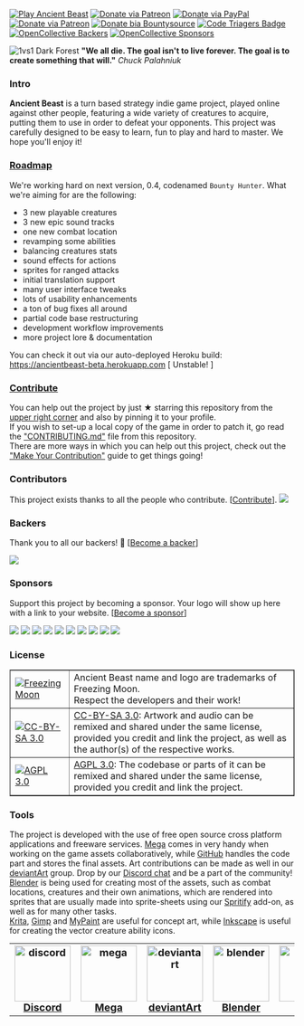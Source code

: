 [![Play Ancient Beast](http://img.shields.io/badge/play-Ancient%20Beast-red.svg)](https://play.AncientBeast.com)
[![Donate via Patreon](http://img.shields.io/badge/join-Discord-blue.svg)](https://discord.me/AncientBeast)
[![Donate via PayPal](http://img.shields.io/badge/donate-PayPal-yellow.svg)](https://www.paypal.me/AncientBeast)
[![Donate via Patreon](http://img.shields.io/badge/donate-Patreon-orange.svg)](https://www.patreon.com/FreezingMoon)
[![Donate bia Bountysource](https://www.bountysource.com/badge/team?team_id=44509&style=bounties_received)](https://www.bountysource.com/teams/ancientbeast/issues)
[![Code Triagers Badge](https://www.codetriage.com/freezingmoon/ancientbeast/badges/users.svg)](https://www.codetriage.com/freezingmoon/ancientbeast)
[![OpenCollective Backers](https://opencollective.com/AncientBeast/backers/badge.svg)](#backers)
[![OpenCollective Sponsors](https://opencollective.com/AncientBeast/sponsors/badge.svg)](#sponsors)

![1vs1 Dark Forest](https://raw.github.com/FreezingMoon/AncientBeast-Website/master/media/screenshots/v0.3%20Dark%20Forest.jpg)
**"We all die. The goal isn't to live forever. The goal is to create something that will."** _Chuck Palahniuk_

### Intro

**Ancient Beast** is a turn based strategy indie game project, played online against other people, featuring a wide variety of creatures to acquire, putting them to use in order to defeat your opponents. This project was carefully designed to be easy to learn, fun to play and hard to master. We hope you'll enjoy it!

### [Roadmap](https://github.com/FreezingMoon/AncientBeast/milestone/4)

We're working hard on next version, 0.4, codenamed `Bounty Hunter`.
What we're aiming for are the following:

* 3 new playable creatures
* 3 new epic sound tracks
* one new combat location
* revamping some abilities
* balancing creatures stats
* sound effects for actions
* sprites for ranged attacks
* initial translation support
* many user interface tweaks
* lots of usability enhancements
* a ton of bug fixes all around
* partial code base restructuring
* development workflow improvements
* more project lore & documentation

You can check it out via our auto-deployed Heroku build: https://ancientbeast-beta.herokuapp.com [ Unstable! ]

### [Contribute](docs/CONTRIBUTING.md#readme)

You can help out the project by just ★ starring this repository from the [upper right corner](#) and also by pinning it to your profile.  
If you wish to set-up a local copy of the game in order to patch it, go read the ["CONTRIBUTING.md"](https://github.com/FreezingMoon/AncientBeast/blob/master/docs/CONTRIBUTING.md#readme) file from this repository.  
There are more ways in which you can help out this project, check out the ["Make Your Contribution"](https://ancientbeast.com/contribute) guide to get things going!

### Contributors

This project exists thanks to all the people who contribute. [[Contribute](CONTRIBUTING.md)].
<a href="https://github.com/FreezingMoon/AncientBeast/graphs/contributors"><img src="https://opencollective.com/AncientBeast/contributors.svg?width=978&button=false" /></a>

### Backers

Thank you to all our backers! 🙏 [[Become a backer](https://opencollective.com/AncientBeast#backer)]

<a href="https://opencollective.com/AncientBeast#backers" target="_blank"><img src="https://opencollective.com/AncientBeast/backers.svg?width=978"></a>

### Sponsors

Support this project by becoming a sponsor. Your logo will show up here with a link to your website. [[Become a sponsor](https://opencollective.com/AncientBeast#sponsor)]

<a href="https://opencollective.com/AncientBeast/sponsor/0/website" target="_blank"><img src="https://opencollective.com/AncientBeast/sponsor/0/avatar.svg"></a>
<a href="https://opencollective.com/AncientBeast/sponsor/1/website" target="_blank"><img src="https://opencollective.com/AncientBeast/sponsor/1/avatar.svg"></a>
<a href="https://opencollective.com/AncientBeast/sponsor/2/website" target="_blank"><img src="https://opencollective.com/AncientBeast/sponsor/2/avatar.svg"></a>
<a href="https://opencollective.com/AncientBeast/sponsor/3/website" target="_blank"><img src="https://opencollective.com/AncientBeast/sponsor/3/avatar.svg"></a>
<a href="https://opencollective.com/AncientBeast/sponsor/4/website" target="_blank"><img src="https://opencollective.com/AncientBeast/sponsor/4/avatar.svg"></a>
<a href="https://opencollective.com/AncientBeast/sponsor/5/website" target="_blank"><img src="https://opencollective.com/AncientBeast/sponsor/5/avatar.svg"></a>
<a href="https://opencollective.com/AncientBeast/sponsor/6/website" target="_blank"><img src="https://opencollective.com/AncientBeast/sponsor/6/avatar.svg"></a>
<a href="https://opencollective.com/AncientBeast/sponsor/7/website" target="_blank"><img src="https://opencollective.com/AncientBeast/sponsor/7/avatar.svg"></a>
<a href="https://opencollective.com/AncientBeast/sponsor/8/website" target="_blank"><img src="https://opencollective.com/AncientBeast/sponsor/8/avatar.svg"></a>
<a href="https://opencollective.com/AncientBeast/sponsor/9/website" target="_blank"><img src="https://opencollective.com/AncientBeast/sponsor/9/avatar.svg"></a>

### License

<table border=1 width=100%>
<tr>
	<td><a href="http://www.FreezingMoon.org"><img src="https://raw.github.com/FreezingMoon/AncientBeast-Website/master/images/FreezingMoon.png" alt="Freezing Moon"></a></td>
	<td>Ancient Beast name and logo are trademarks of Freezing Moon.<br>Respect the developers and their work!</td>
</tr>
<tr>
	<td><a href="http://creativecommons.org/licenses/by-sa/3.0"><img src="https://raw.github.com/FreezingMoon/AncientBeast-Website/master/images/cc-by-sa.png" alt="CC-BY-SA 3.0"></a></td>
	<td><a href="http://creativecommons.org/licenses/by-sa/3.0">CC-BY-SA 3.0</a>: Artwork and audio can be remixed and shared under the same license,<br>provided you credit and link the project, as well as the author(s) of the respective works.</td>
</tr>
<tr>
	<td><a href="http://www.gnu.org/licenses/agpl-3.0.html"><img src="https://raw.github.com/FreezingMoon/AncientBeast-Website/master/images/agpl.png" alt="AGPL 3.0"></a></td>
	<td><a href="http://www.gnu.org/licenses/agpl-3.0.html">AGPL 3.0</a>: The codebase or parts of it can be remixed and shared under the same license, provided you credit and link the project.</td>
</tr>
</table>

### Tools

The project is developed with the use of free open source cross platform applications and freeware services.
[Mega](https://mega.co.nz/#F!GAJAjAzL!AhBUayQndZbH_j2IL2B-nA) comes in very handy when working on the game assets collaboratively, while [GitHub](https://github.com/FreezingMoon/AncientBeast) handles the code part and stores the final assets. Art contributions can be made as well in our [deviantArt](https://Ancient-Beast.deviantArt.com) group. Drop by our [Discord chat](https://discord.me/AncientBeast) and be a part of the community!  
[Blender](https://blender.org) is being used for creating most of the assets, such as combat locations, creatures and their own animations, which are rendered into sprites that are usually made into sprite-sheets using our [Spritify](https://github.com/Fweeb/blender_spritify) add-on, as well as for many other tasks.  
[Krita](https://krita.org), [Gimp](https://gimp.org) and [MyPaint](http://mypaint.org) are useful for concept art, while [Inkscape](http://inkscape.org) is useful for creating the vector creature ability icons.

<table style="font-size: 18px; font-weight: bold; margin: 0; padding: 0; margin-left: auto; margin-right: auto; text-align: center;">
<tr align="center">
	<td><a href="https://discord.gg/x78rKen"><img src="https://raw.github.com/FreezingMoon/AncientBeast-Website/master/images/tools/discord.png" style="display:block; width:99px; height:99px;" alt="discord">Discord</a></td>
	<td><a href="https://mega.nz/#F!GAJAjAzL!AhBUayQndZbH_j2IL2B-nA"><img src="https://raw.github.com/FreezingMoon/AncientBeast-Website/master/images/tools/mega.png" style="display:block; width:99px; height99px;" alt="mega">Mega</a></td>
	<td><a href="http://Ancient-Beast.deviantart.com"><img src="https://raw.github.com/FreezingMoon/AncientBeast-Website/master/images/tools/deviantart.png" style="display:block; width:99px; height:99px;" alt="deviantart">deviantArt</a></td>
	<td><a href="http://blender.org"><img src="https://raw.github.com/FreezingMoon/AncientBeast-Website/master/images/tools/blender.png" style="display:block; width:99px; height:99px;" alt="blender">Blender</a></td>
	<td><a href="http://krita.org"><img src="https://raw.github.com/FreezingMoon/AncientBeast-Website/master/images/tools/krita.png" style="display:block; width:99px; height:99px;" alt="krita">Krita</a></td>
	<td><a href="http://gimp.org"><img src="https://raw.github.com/FreezingMoon/AncientBeast-Website/master/images/tools/gimp.png" style="display:block; width:99px; height:99px;" alt="gimp">Gimp</a></td>
	<td><a href="http://mypaint.org"><img src="https://raw.github.com/FreezingMoon/AncientBeast-Website/master/images/tools/mypaint.png" style="display:block; width:99px; height:99px;" alt="mypaint">Mypaint</a></td>
	<td><a href="http://inkscape.org"><img src="https://raw.github.com/FreezingMoon/AncientBeast-Website/master/images/tools/inkscape.png" style="display:block; width:99px; height:99px;" alt="inkscape">Inkscape</a></td>
</tr>
</table>
